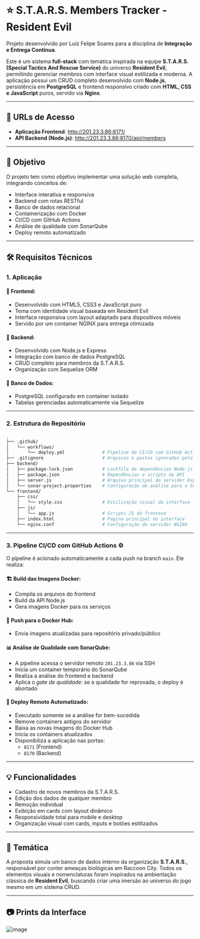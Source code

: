 # ⭐ S.T.A.R.S. Members Tracker - Resident Evil

Projeto desenvolvido por Luiz Felipe Soares para a disciplina de **Integração e Entrega Contínua**.

Este é um sistema **full-stack** com temática inspirada na equipe **S.T.A.R.S. (Special Tactics And Rescue Service)** do universo **Resident Evil**, permitindo gerenciar membros com interface visual estilizada e moderna. A aplicação possui um CRUD completo desenvolvido com **Node.js**, persistência em **PostgreSQL** e frontend responsivo criado com **HTML, CSS e JavaScript** puros, servido via **Nginx**.

---

## 🚀 URLs de Acesso

- **Aplicação Frontend**: http://201.23.3.86:8171/  
- **API Backend (Node.js)**: http://201.23.3.86:8170/api/members

---

## 🎯 Objetivo

O projeto tem como objetivo implementar uma solução web completa, integrando conceitos de:  
- Interface interativa e responsiva  
- Backend com rotas RESTful  
- Banco de dados relacional  
- Containerização com Docker  
- CI/CD com GitHub Actions  
- Análise de qualidade com SonarQube  
- Deploy remoto automatizado  

---

## 🛠️ Requisitos Técnicos

### 1. Aplicação

#### 🔸 Frontend:
- Desenvolvido com HTML5, CSS3 e JavaScript puro  
- Tema com identidade visual baseada em Resident Evil  
- Interface responsiva com layout adaptado para dispositivos móveis  
- Servido por um container NGINX para entrega otimizada  

#### 🔸 Backend:
- Desenvolvido com Node.js e Express  
- Integração com banco de dados PostgreSQL  
- CRUD completo para membros da S.T.A.R.S.  
- Organização com Sequelize ORM  

#### 🔸 Banco de Dados:
- PostgreSQL configurado em container isolado  
- Tabelas gerenciadas automaticamente via Sequelize  

---

### 2. Estrutura do Repositório

```bash
.
├── .github/
│   └── workflows/
│       └── deploy.yml              # Pipeline de CI/CD com GitHub Actions
├── .gitignore                      # Arquivos e pastas ignoradas pelo Git
├── backend/
│   ├── package-lock.json           # Lockfile de dependências Node.js
│   ├── package.json                # Dependências e scripts da API
│   ├── server.js                   # Arquivo principal do servidor Express
│   └── sonar-project.properties    # Configuração de análise para o SonarQube
└── frontend/
    ├── css/
    │   └── style.css               # Estilização visual da interface
    ├── js/
    │   └── app.js                  # Scripts JS do frontend
    ├── index.html                  # Página principal da interface
    └── nginx.conf                  # Configuração do servidor NGINX
```

---

### 3. Pipeline CI/CD com GitHub Actions ⚙️

O pipeline é acionado automaticamente a cada push na branch `main`. Ele realiza:

#### 🏗️ Build das Imagens Docker:
- Compila os arquivos do frontend  
- Build da API Node.js  
- Gera imagens Docker para os serviços  

#### 🐳 Push para o Docker Hub:
- Envia imagens atualizadas para repositório privado/público  

#### 📊 Análise de Qualidade com SonarQube:
- A pipeline acessa o servidor remoto `201.23.3.86` via SSH  
- Inicia um container temporário do SonarQube  
- Realiza a análise do frontend e backend  
- Aplica o *gate de qualidade*: se a qualidade for reprovada, o deploy é abortado  

#### 🚀 Deploy Remoto Automatizado:
- Executado somente se a análise for bem-sucedida  
- Remove containers antigos do servidor  
- Baixa as novas imagens do Docker Hub  
- Inicia os containers atualizados  
- Disponibiliza a aplicação nas portas:  
  - `8171` (Frontend)  
  - `8170` (Backend)  

---

## 💡 Funcionalidades

- Cadastro de novos membros da S.T.A.R.S.  
- Edição dos dados de qualquer membro  
- Remoção individual  
- Exibição em cards com layout dinâmico  
- Responsividade total para mobile e desktop  
- Organização visual com cards, inputs e botões estilizados  

---

## 👾 Temática

A proposta simula um banco de dados interno da organização **S.T.A.R.S.**, responsável por conter ameaças biológicas em Raccoon City. Todos os elementos visuais e nomenclaturas foram inspirados na ambientação clássica de **Resident Evil**, buscando criar uma imersão ao universo do jogo mesmo em um sistema CRUD.

---

## 📷 Prints da Interface

![image](https://github.com/user-attachments/assets/1c1bdc0c-d056-4ad8-8fad-03ce74874e12)

